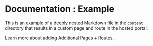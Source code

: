 # Documentation : Example

This is an example of a deeply nested Markdown file in the `content` directory that results in a custom page and route in the hosted portal.

Learn more about adding [Additional Pages + Routes](https://github.com/globus/example-data-portal-with-custom-content?tab=readme-ov-file#additional-pages--routes).

